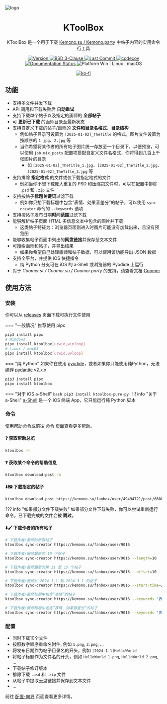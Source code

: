 <p style="text-decoration:none">
  <img src="https://cdn.jsdelivr.net/gh/Ljzd-PRO/KToolBox@latest/static/repository-open-graph-2.svg" alt="logo">
</p>

<h1 style="text-align: center">
  KToolBox
</h1>

<p style="text-align: center">
  KToolBox 是一个用于下载
  <a href="https://kemono.su/">Kemono.su / Kemono.party</a>
  中帖子内容的实用命令行工具
</p>

<p style="text-align: center">
  <a href="https://pypi.org/project/ktoolbox" target="_blank">
    <img src="https://img.shields.io/github/v/release/Ljzd-PRO/KToolBox?logo=python" alt="Version">
  </a>

  <a href="./LICENSE">
    <img src="https://img.shields.io/github/license/Ljzd-PRO/KToolBox" alt="BSD 3-Clause"/>
  </a>

  <a href="https://github.com/Ljzd-PRO/KToolBox/activity">
    <img src="https://img.shields.io/github/last-commit/Ljzd-PRO/KToolBox/devel" alt="Last Commit"/>
  </a>

  <a href="https://codecov.io/gh/Ljzd-PRO/KToolBox" target="_blank">
      <img src="https://codecov.io/gh/Ljzd-PRO/KToolBox/branch/master/graph/badge.svg?token=5XK9CYQHQN" alt="codecov"/>
  </a>

  <a href='https://ktoolbox.readthedocs.io/'>
    <img src='https://readthedocs.org/projects/ktoolbox/badge/?version=latest' alt='Documentation Status' />
  </a>

  <a style="text-decoration:none">
    <img src="https://img.shields.io/badge/Platform-Windows%20|%20Linux%20|%20macOS-blue" alt="Platform Win | Linux | macOS"/>
  </a>
</p>

<p style="text-align: center">
  <a href='https://ko-fi.com/N4N51J14RW'>
    <img src='https://ko-fi.com/img/githubbutton_sm.svg' alt='ko-fi' />
  </a>
</p>

## 功能

- 支持多文件并发下载
- API 调用和下载失败后 **自动重试**
- 支持下载单个帖子以及指定的画师的 **全部帖子**
- 可 **更新已下载** 的画师目录至最新状态
- 支持自定义下载的帖子/画师的 **文件和目录名格式**、**目录结构**
  - 例如帖子目录可设置为 `[2025-01-02]_TheTitle` 的格式，图片文件设置为按顺序的 `1.jpg`、`2.jpg` 等
  - 当你希望将某作者的所有帖子图片统一存放至一个目录下，以便预览，可以使用 `job.mix_posts` 配置项搭配自定义文件名格式，你将得到几百上千张图片的目录
    - 如 `[2025-01-02]_TheTitle_1.jpg`、`[2025-01-02]_TheTitle_2.jpg`、`[2025-01-02]_TheTitle_3.jpg` 等
- 支持排除 **指定格式** 的文件或仅下载指定格式的文件
  - 例如当你不想下载庞大重复的 PSD 和压缩包文件时，可以在配置中排除 `.psd` 和 `.zip` 文件
- 支持按帖子**标题关键词**过滤下载
  - 例如你只想下载标题中包含“表情、効果音差分”的帖子，可以使用 `sync-creator` 命令的 `--keywords` 选项
- 支持按帖子发布日期**时间范围**过滤下载
- 能够解析帖子页面 HTML 多信息文本中包含的图片并下载
  - 这类帖子特征为：浏览器页面刚进入时图片可能没有加载出来，且没有预览图
- 能够收集帖子页面中列出的**网盘链接**并保存至文本文件
- 可搜索画师和帖子，并导出结果
  - 如果你希望自己处理画师和帖子数据，可以使用该功能导出 JSON 数据
- 支持全平台，并提供 iOS 快捷指令
  - 纯 Python 分支可在 iOS 的 a-Shell 或浏览器的 Pyodide 上运行
- 对于 _Coomer.st / Coomer.su / Coomer.party_ 的支持，请查看文档 [Coomer](https://ktoolbox.readthedocs.io/latest/zh/coomer/)

## 使用方法

### 安装

你可以从 [releases](https://github.com/Ljzd-PRO/KToolBox/releases) 页面下载可执行文件使用

=== "一般情况"
   推荐使用 pipx
   ```bash
   pip3 install pipx
   # Windows
   pipx install ktoolbox[urwid,winloop]
   # Linux / macOS
   pipx install ktoolbox[urwid,uvloop]
   ```

=== "纯 Python"
   如果你在使用 [pyodide](https://pyodide.org/en/stable/)，或者如果你只能使用纯Python，无法编译 [pydantic](https://docs.pydantic.dev/latest/) v2.x.x
   ```bash
   pip3 install pipx
   pipx install ktoolbox
   ```

=== "对于 iOS a-Shell"
    ```bash
    pip3 install ktoolbox-pure-py
    ```
    !!! info "关于 a-Shell"
        [a-Shell](https://github.com/holzschu/a-shell) 是一个 iOS 终端 App，它只能运行纯 Python 脚本

### 命令

使用帮助命令或前往 [命令](commands/guide.md) 页面查看更多帮助。
  
#### ❓ 获取帮助总览
```bash
ktoolbox -h
```
  
#### ❓ 获取某个命令的帮助信息
```bash
ktoolbox download-post -h
```

#### ⬇️🖼️ 下载指定的帖子
```bash
ktoolbox download-post https://kemono.su/fanbox/user/49494721/post/6608808
```
??? info "如果部分文件下载失败"
    如果部分文件下载失败，你可以尝试重新运行命令，已下载完成的文件会被 **跳过**。
  
#### ⬇️🖌️ 下载作者的所有帖子
```bash
# 下载作者/画师的所有帖子
ktoolbox sync-creator https://kemono.su/fanbox/user/9016

# 下载作者/画师最新的 10 个帖子
ktoolbox sync-creator https://kemono.su/fanbox/user/9016 --length=10

# 下载作者/画师最新的第 11 至 15 个帖子
ktoolbox sync-creator https://kemono.su/fanbox/user/9016 --offset=10 --length=5

# 下载作者/画师从 2024-1-1 到 2024-3-1 的帖子
ktoolbox sync-creator https://kemono.su/fanbox/user/9016 --start-time=2024-1-1 --end-time=2024-3-1

# 下载作者/画师标题中包含“表情”的帖子
ktoolbox sync-creator https://kemono.su/fanbox/user/9016 --keywords "表情"

# 下载作者/画师标题中包含“表情、効果音差分”的帖子
ktoolbox sync-creator https://kemono.su/fanbox/user/9016 --keywords "表情,効果音差分"
```

### 配置

- 同时下载10个文件
- 按照数字顺序重命名附件, 例如 `1.png`, `2.png`, ...
- 将发布日期作为帖子目录名的开头，例如 `[2024-1-1]HelloWorld`
- 将帖子标题作为文件名的开头，例如 `HelloWorld_1.png`, `HelloWorld_2.png`, ...
- 下载帖子修订版本
- 排除下载 `.psd` 和 `.zip` 文件
- 从帖子中提取云盘链接并保存到文本文件
- ...

前往 [配置-向导](https://ktoolbox.readthedocs.io/latest/zh/configuration/guide/) 页面查看更多详情。
